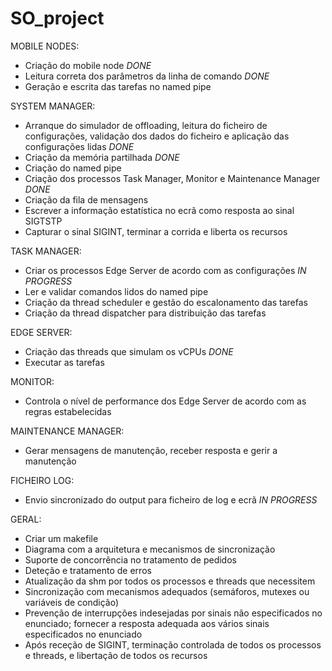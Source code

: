 # SO_project



MOBILE NODES:
- Criação do mobile node    *DONE*
- Leitura correta dos parâmetros da linha de comando     *DONE*
- Geração e escrita das tarefas no named pipe



SYSTEM MANAGER:
- Arranque do simulador de offloading, leitura do ficheiro de configurações,
validação dos dados do ficheiro e aplicação das configurações lidas            *DONE*
- Criação da memória partilhada          *DONE*
- Criação do named pipe
- Criação dos processos Task Manager, Monitor e Maintenance Manager             *DONE*
- Criação da fila de mensagens
- Escrever a informação estatística no ecrã como resposta ao sinal SIGTSTP
- Capturar o sinal SIGINT, terminar a corrida e liberta os recursos



TASK MANAGER:
- Criar os processos Edge Server de acordo com as configurações        *IN PROGRESS*
- Ler e validar comandos lidos do named pipe
- Criação da thread scheduler e gestão do escalonamento das tarefas
- Criação da thread dispatcher para distribuição das tarefas



EDGE SERVER:
- Criação das threads que simulam os vCPUs       *DONE*
- Executar as tarefas



MONITOR:
- Controla o nível de performance dos Edge Server de acordo com as regras
estabelecidas



MAINTENANCE MANAGER:
- Gerar mensagens de manutenção, receber resposta e gerir a manutenção



FICHEIRO LOG:
- Envio sincronizado do output para ficheiro de log e ecrã         *IN PROGRESS*



GERAL:
- Criar um makefile
- Diagrama com a arquitetura e mecanismos de sincronização
- Suporte de concorrência no tratamento de pedidos
- Deteção e tratamento de erros
- Atualização da shm por todos os processos e threads que necessitem
- Sincronização com mecanismos adequados (semáforos, mutexes ou variáveis de
condição)
- Prevenção de interrupções indesejadas por sinais não especificados no enunciado;
fornecer a resposta adequada aos vários sinais especificados no enunciado
- Após receção de SIGINT, terminação controlada de todos os processos e threads, e
libertação de todos os recursos
